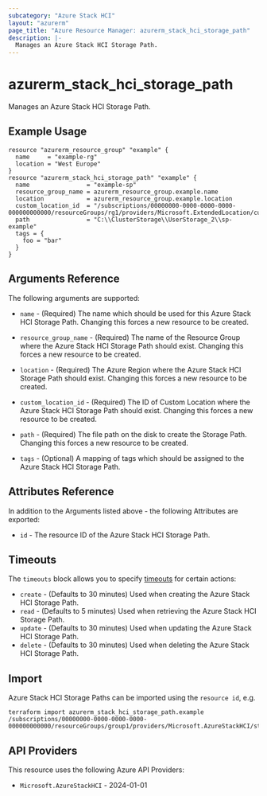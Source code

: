 ```yaml
---
subcategory: "Azure Stack HCI"
layout: "azurerm"
page_title: "Azure Resource Manager: azurerm_stack_hci_storage_path"
description: |-
  Manages an Azure Stack HCI Storage Path.
---
```


# azurerm_stack_hci_storage_path

Manages an Azure Stack HCI Storage Path.

## Example Usage

```hcl
resource "azurerm_resource_group" "example" {
  name     = "example-rg"
  location = "West Europe"
}
resource "azurerm_stack_hci_storage_path" "example" {
  name                = "example-sp"
  resource_group_name = azurerm_resource_group.example.name
  location            = azurerm_resource_group.example.location
  custom_location_id  = "/subscriptions/00000000-0000-0000-0000-000000000000/resourceGroups/rg1/providers/Microsoft.ExtendedLocation/customLocations/cl1"
  path                = "C:\\ClusterStorage\\UserStorage_2\\sp-example"
  tags = {
    foo = "bar"
  }
}
```

## Arguments Reference

The following arguments are supported:

* `name` - (Required) The name which should be used for this Azure Stack HCI Storage Path. Changing this forces a new resource to be created.

* `resource_group_name` - (Required) The name of the Resource Group where the Azure Stack HCI Storage Path should exist. Changing this forces a new resource to be created.

* `location` - (Required) The Azure Region where the Azure Stack HCI Storage Path should exist. Changing this forces a new resource to be created.

* `custom_location_id` - (Required) The ID of Custom Location where the Azure Stack HCI Storage Path should exist. Changing this forces a new resource to be created.

* `path` - (Required) The file path on the disk to create the Storage Path. Changing this forces a new resource to be created.

* `tags` - (Optional) A mapping of tags which should be assigned to the Azure Stack HCI Storage Path.

## Attributes Reference

In addition to the Arguments listed above - the following Attributes are exported:

* `id` - The resource ID of the Azure Stack HCI Storage Path.

## Timeouts

The `timeouts` block allows you to specify [timeouts](https://developer.hashicorp.com/terraform/language/resources/configure#define-operation-timeouts) for certain actions:

* `create` - (Defaults to 30 minutes) Used when creating the Azure Stack HCI Storage Path.
* `read` - (Defaults to 5 minutes) Used when retrieving the Azure Stack HCI Storage Path.
* `update` - (Defaults to 30 minutes) Used when updating the Azure Stack HCI Storage Path.
* `delete` - (Defaults to 30 minutes) Used when deleting the Azure Stack HCI Storage Path.

## Import

Azure Stack HCI Storage Paths can be imported using the `resource id`, e.g.

```shell
terraform import azurerm_stack_hci_storage_path.example /subscriptions/00000000-0000-0000-0000-000000000000/resourceGroups/group1/providers/Microsoft.AzureStackHCI/storageContainers/storage1
```

## API Providers
<!-- This section is generated, changes will be overwritten -->
This resource uses the following Azure API Providers:

* `Microsoft.AzureStackHCI` - 2024-01-01
